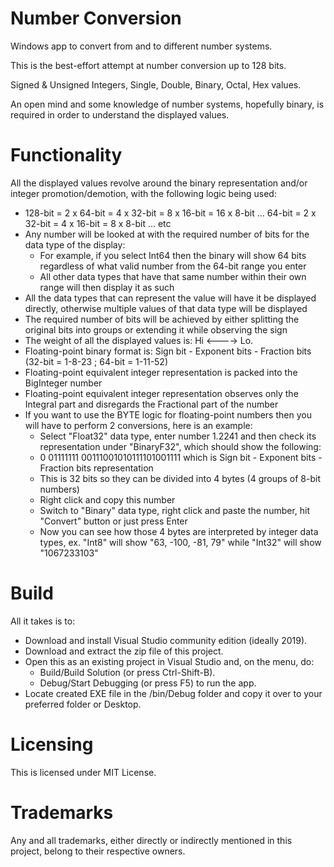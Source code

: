 # Number Conversion

Windows app to convert from and to different number systems.

This is the best-effort attempt at number conversion up to 128 bits.

Signed & Unsigned Integers, Single, Double, Binary, Octal, Hex values.

An open mind and some knowledge of number systems, hopefully binary, is required in order to understand the displayed values.

# Functionality
All the displayed values revolve around the binary representation and/or integer promotion/demotion, with the following logic being used:

- 128-bit = 2 x 64-bit = 4 x 32-bit = 8 x 16-bit = 16 x 8-bit ... 64-bit = 2 x 32-bit = 4 x 16-bit = 8 x 8-bit ... etc
- Any number will be looked at with the required number of bits for the data type of the display:
  - For example, if you select Int64 then the binary will show 64 bits regardless of what valid number from the 64-bit range you enter
  - All other data types that have that same number within their own range will then display it as such
- All the data types that can represent the value will have it be displayed directly, otherwise multiple values of that data type will be displayed
- The required number of bits will be achieved by either splitting the original bits into groups or extending it while observing the sign
- The weight of all the displayed values is: Hi <----> Lo.
- Floating-point binary format is: Sign bit - Exponent bits - Fraction bits (32-bit = 1-8-23 ; 64-bit = 1-11-52)
- Floating-point equivalent integer representation is packed into the BigInteger number
- Floating-point equivalent integer representation observes only the Integral part and disregards the Fractional part of the number
- If you want to use the BYTE logic for floating-point numbers then you will have to perform 2 conversions, here is an example:
  - Select "Float32" data type, enter number 1.2241 and then check its representation under "BinaryF32", which should show the following:
   - 0 01111111 00111001010111101001111 which is Sign bit - Exponent bits - Fraction bits representation
   - This is 32 bits so they can be divided into 4 bytes (4 groups of 8-bit numbers)
  - Right click and copy this number
  - Switch to "Binary" data type, right click and paste the number, hit "Convert" button or just press Enter
  - Now you can see how those 4 bytes are interpreted by integer data types, ex. "Int8" will show "63, -100, -81, 79" while "Int32" will show "1067233103"

# Build
All it takes is to:

- Download and install Visual Studio community edition (ideally 2019).
- Download and extract the zip file of this project.
- Open this as an existing project in Visual Studio and, on the menu, do:
  - Build/Build Solution (or press Ctrl-Shift-B).
  - Debug/Start Debugging (or press F5) to run the app.
- Locate created EXE file in the /bin/Debug folder and copy it over to your preferred folder or Desktop.

# Licensing
This is licensed under MIT License.

# Trademarks
Any and all trademarks, either directly or indirectly mentioned in this project, belong to their respective owners.

